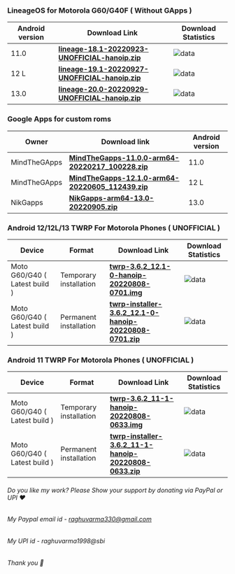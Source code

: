 ### LineageOS for Motorola G60/G40F ( Without GApps )

| Android version |              Download Link                      |  Download Statistics  |  
|-----------------|-------------------------------------------------|-----------------------|
| 11.0 | [**lineage-18.1-20220923-UNOFFICIAL-hanoip.zip**](https://sourceforge.net/projects/motorola-sm6150/files/G60/LineageOS/lineage-18.1-20220923-UNOFFICIAL-hanoip.zip)|![data](https://img.shields.io/sourceforge/dt/motorola-sm6150/G60/LineageOS/lineage-18.1-20220923-UNOFFICIAL-hanoip.zip.svg)|
| 12 L | [**lineage-19.1-20220927-UNOFFICIAL-hanoip.zip**](https://sourceforge.net/projects/motorola-sm6150/files/G60/LineageOS/lineage-19.1-20220927-UNOFFICIAL-hanoip.zip)|![data](https://img.shields.io/sourceforge/dt/motorola-sm6150/G60/LineageOS/lineage-19.1-20220927-UNOFFICIAL-hanoip.zip.svg)|
| 13.0 | [**lineage-20.0-20220929-UNOFFICIAL-hanoip.zip**](https://sourceforge.net/projects/motorola-sm6150/files/G60/LineageOS/lineage-20.0-20220929-UNOFFICIAL-hanoip.zip)|![data](https://img.shields.io/sourceforge/dt/motorola-sm6150/G60/LineageOS/lineage-20.0-20220929-UNOFFICIAL-hanoip.zip.svg)|

### Google Apps for custom roms

| Owner       |              Download link                      |  Android version  |
|--------------|-------------------------------------------------|-----------------------|
| MindTheGApps | [**MindTheGapps-11.0.0-arm64-20220217_100228.zip**](https://sourceforge.net/projects/motorola-sm6150/files/G60/MindTheGApps/MindTheGapps-11.0.0-arm64-20220217_100228.zip) | 11.0 |
| MindTheGApps | [**MindTheGapps-12.1.0-arm64-20220605_112439.zip**](https://sourceforge.net/projects/motorola-sm6150/files/G60/MindTheGApps/MindTheGapps-12.1.0-arm64-20220605_112439.zip) | 12 L |
| NikGapps | [**NikGapps-arm64-13.0-20220905.zip**](https://sourceforge.net/projects/motorola-sm6150/files/G60/NikGApps/NikGapps-arm64-13.0-20220905.zip) | 13.0 |

### Android 12/12L/13 TWRP For Motorola Phones ( UNOFFICIAL )

| Device       |  Format |            Download Link                      |  Download Statistics  |
|--------------|---------|-------------------------------------------------|-----------------------|
| Moto G60/G40 ( Latest build )| Temporary installation | [**twrp-3.6.2_12.1-0-hanoip-20220808-0701.img**](https://sourceforge.net/projects/motorola-sm6150/files/G60/TWRP/twrp-3.6.2_12.1-0-hanoip-20220808-0701.img/download) |![data](https://img.shields.io/sourceforge/dt/motorola-sm6150/G60/TWRP/twrp-3.6.2_12.1-0-hanoip-20220808-0701.img.svg)|
| Moto G60/G40 ( Latest build )| Permanent installation | [**twrp-installer-3.6.2_12.1-0-hanoip-20220808-0701.zip**](https://sourceforge.net/projects/motorola-sm6150/files/G60/TWRP/twrp-installer-3.6.2_12.1-0-hanoip-20220808-0701.zip/download) |![data](https://img.shields.io/sourceforge/dt/motorola-sm6150/G60/TWRP/twrp-installer-3.6.2_12.1-0-hanoip-20220808-0701.zip.svg)|

### Android 11 TWRP For Motorola Phones ( UNOFFICIAL )

| Device       |  Format |            Download Link                      |  Download Statistics  |
|--------------|---------|-------------------------------------------------|-----------------------|
| Moto G60/G40 ( Latest build )| Temporary installation | [**twrp-3.6.2_11-1-hanoip-20220808-0633.img**](https://sourceforge.net/projects/motorola-sm6150/files/G60/TWRP/twrp-3.6.2_11-1-hanoip-20220808-0633.img/download) |![data](https://img.shields.io/sourceforge/dt/motorola-sm6150/G60/TWRP/twrp-3.6.2_11-1-hanoip-20220808-0633.img.svg)|
| Moto G60/G40 ( Latest build )| Permanent installation | [**twrp-installer-3.6.2_11-1-hanoip-20220808-0633.zip**](https://sourceforge.net/projects/motorola-sm6150/files/G60/TWRP/twrp-installer-3.6.2_11-1-hanoip-20220808-0633.zip/download) |![data](https://img.shields.io/sourceforge/dt/motorola-sm6150/G60/TWRP/twrp-installer-3.6.2_11-1-hanoip-20220808-0633.zip.svg)|

###### Do you like my work? Please Show your support by donating via PayPal or UPI ❤️
###### My Paypal email id - raghuvarma330@gmail.com
###### My UPI id - raghuvarma1998@sbi
###### Thank you 🙂


